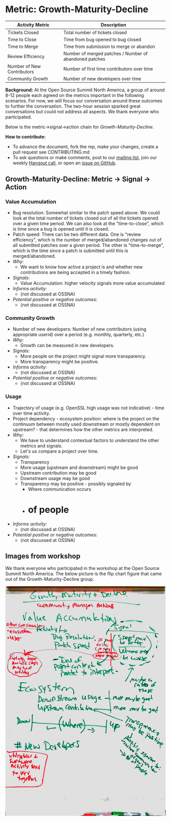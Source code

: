# Metric: Growth-Maturity-Decline


 Activity Metric | Description
 --- | ---
 Tickets Closed | Total number of tickets closed
 Time to Close | Time from bug opened to bug closed
 Time to Merge | Time from submission to merge or abandon
 Review Efficiency | Number of merged patches / Number of abandoned patches
 Number of New Contributors | Number of first time contributors over time
 Community Growth | Number of new developers over time


**Background:**
At the Open Source Summit North America, a group of around 8-12 people each agreed on the metrics important in the following scenarios.
For now, we will focus our conversation around these outcomes to further the conversation.
The two-hour session sparked great conversations but could not address all aspects.
We thank everyone who participated.

Below is the metric->signal->action chain for *Growth-Maturity-Decline*.

**How to contribute:**
- To advance the document, fork the rep, make your changes, create a pull request see CONTRIBUTING.md
- To ask questions or make comments, post to our [mailing list][ml], join our weekly [Hangout call][ho], or open an [issue on GitHub][issue].

[ml]: https://wiki.linuxfoundation.org/chaoss/metrics#mail-list
[ho]: https://wiki.linuxfoundation.org/chaoss/metrics#weekly-hangout
[issue]: https://github.com/chaoss/metrics/issues

## Growth-Maturity-Decline: Metric -> Signal -> Action

### Value Accumulation
- Bug resolution: Somewhat similar to the patch speed above.  We could look at the total number of tickets closed out of all the tickets opened over a given time period.  We can also look at the "time-to-close", which is time since a bug is opened until it is closed.
- Patch speed: There can be two different data.  One is "review efficiency", which is the number of merged/abandoned changes out of all submitted patches over a given period.  The other is "time-to-merge", which is the time since a patch is submitted until this is merged/abandoned.
- *Why:*
    - We want to know how active a project is and whether new contributions are being accepted in a timely fashion.
- *Signals:*
    - Value Accumulation: higher velocity signals more value accumulated
- *Informs activity:*
    - (not discussed at OSSNA)
- *Potential positive or negative outcomes:*
    - (not discussed at OSSNA)

### Community Growth
- Number of new developers: Number of new contributors (using appropriate userid) over a period (e.g. monthly, quarterly, etc.)
- *Why:*
    - Growth can be measured in new developers.
- *Signals:*
    - More people on the project might signal more transparency.
    - More transparency might be positive.
- *Informs activity:*
    - (not discussed at OSSNA)
- *Potential positive or negative outcomes:*
    - (not discussed at OSSNA)

### Usage
- Trajectory of usage (e.g. OpenSSL high usage was not indicative) - time over time activity.
- Project dependency - ecosystem position: where is the project on the continuum between mostly used downstream or mostly dependent on upstream? - that determines how the other metrics are interpreted.
- *Why:*
    - We have to understand contextual factors to understand the other metrics and signals.
    - Let's us compare a project over time.
- *Signals:*
    - Transparency
    - More usage (upstream and downstream) might be good
    - Upstream contribution may be good
    - Downstream usage may be good
    - Transparency may be positive - possibly signaled by
        - Where communication occurs
        - # of people
- *Informs activity:*
    - (not discussed at OSSNA)
- *Potential positive or negative outcomes:*
    - (not discussed at OSSNA)

## Images from workshop
We thank everyone who participated in the workshop at the Open Source Summit North America. The below picture is the flip chart figure that came out of the Growth-Maturity-Decline group.

![Flip Chart Figure](img/OSSNA2017.GMD.jpg "Flip Chart Figure")
